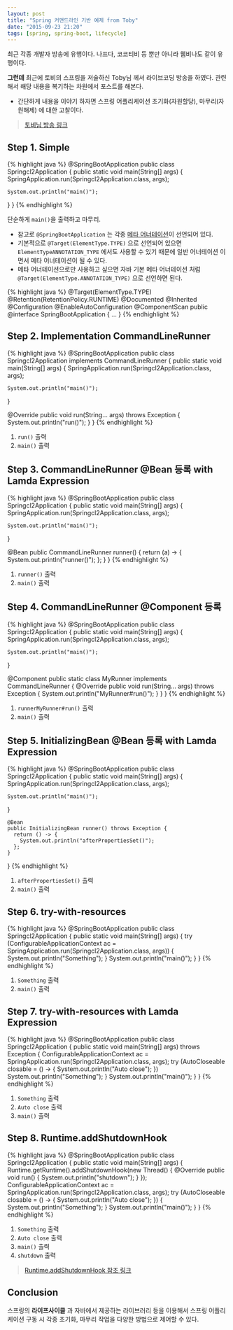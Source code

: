```yaml
---
layout: post
title: "Spring 커맨드라인 기반 예제 from Toby"
date: "2015-09-23 21:20"
tags: [spring, spring-boot, lifecycle]
---
```


최근 각종 개발자 방송에 유행이다. 나프다, 코코티비 등 뿐만 아니라 웹비나도 같이 유행이다.

**그런데** 최근에 토비의 스프링을 저술하신 Toby님 께서 라이브코딩 방송을 하였다.
관련해서 해당 내용을 복기하는 차원에서 포스트를 해본다.

- 간단하게 내용을 이야기 하자면 스프링 어플리케이션 초기화(자원할당), 마무리(자원해제) 에 대한 고찰이다.

> [토비님 방송 링크][TobyTVLink]

## Step 1. Simple
{% highlight java %}
@SpringBootApplication
public class Springcl2Application {
  public static void main(String[] args) {
    SpringApplication.run(Springcl2Application.class, args);

    System.out.println("main()");
  }
}
{% endhighlight %}

단순하게 `main()`을 출력하고 마무리.

- 참고로 `@SpringBootApplication` 는 각종 [메타 어너테이션][MetaAnnotation]이 선언되어 있다.
- 기본적으로 `@Target(ElementType.TYPE)` 으로 선언되어 있으면 `ElementTypeANNOTATION_TYPE` 에서도 사용할 수 있기 때문에 일반 어너테이션 이면서 메타 어너테이션이 될 수 있다.
- 메타 어너테이션으로만 사용하고 싶으면 자바 기본 메타 어너테이션 처럼 `@Target(ElementType.ANNOTATION_TYPE)` 으로 선언하면 된다.

{% highlight java %}
@Target(ElementType.TYPE)
@Retention(RetentionPolicy.RUNTIME)
@Documented
@Inherited
@Configuration
@EnableAutoConfiguration
@ComponentScan
public @interface SpringBootApplication {
  ...
}
{% endhighlight %}


## Step 2. Implementation CommandLineRunner
{% highlight java %}
@SpringBootApplication
public class Springcl2Application implements CommandLineRunner {
  public static void main(String[] args) {
    SpringApplication.run(Springcl2Application.class, args);

    System.out.println("main()");
  }

  @Override
  public void run(String... args) throws Exception {
    System.out.println("run()");
  }
}
{% endhighlight %}

1. `run()` 출력
2. `main()` 출력

## Step 3. CommandLineRunner @Bean 등록 with Lamda Expression
{% highlight java %}
@SpringBootApplication
public class Springcl2Application {
  public static void main(String[] args) {
    SpringApplication.run(Springcl2Application.class, args);

    System.out.println("main()");
  }

  @Bean
  public CommandLineRunner runner() {
    return (a) -> {
      System.out.println("runner()");
    };
  }
}
{% endhighlight %}

1. `runner()` 출력
2. `main()` 출력

## Step 4. CommandLineRunner @Component 등록
{% highlight java %}
@SpringBootApplication
public class Springcl2Application {
  public static void main(String[] args) {
    SpringApplication.run(Springcl2Application.class, args);

    System.out.println("main()");
  }

  @Component
  public static class MyRunner implements CommandLineRunner {
    @Override
    public void run(String... args) throws Exception {
      System.out.println("MyRunner#run()");
    }
  }
}
{% endhighlight %}

1. `runnerMyRunner#run()` 출력
2. `main()` 출력

## Step 5. InitializingBean @Bean 등록 with Lamda Expression
{% highlight java %}
@SpringBootApplication
public class Springcl2Application {
  public static void main(String[] args) {
    SpringApplication.run(Springcl2Application.class, args);

    System.out.println("main()");
  }

    @Bean
    public InitializingBean runner() throws Exception {
      return () -> {
        System.out.println("afterPropertiesSet()");
      };
    }
}
{% endhighlight %}

1. `afterPropertiesSet()` 출력
2. `main()` 출력

## Step 6. try-with-resources
{% highlight java %}
@SpringBootApplication
public class Springcl2Application {
  public static void main(String[] args) {
    try (ConfigurableApplicationContext ac = SpringApplication.run(Springcl2Application.class, args)) {
      System.out.println("Something");
    }
    System.out.println("main()");
  }
}
{% endhighlight %}

1. `Something` 출력
2. `main()` 출력

## Step 7. try-with-resources with Lamda Expression
{% highlight java %}
@SpringBootApplication
public class Springcl2Application {
  public static void main(String[] args) throws Exception {
    ConfigurableApplicationContext ac = SpringApplication.run(Springcl2Application.class, args);
    try (AutoCloseable closable = () -> { System.out.println("Auto close"); })
      System.out.println("Something");
    }
    System.out.println("main()");
  }
}
{% endhighlight %}

1. `Something` 출력
2. `Auto close` 출력
3. `main()` 출력

## Step 8. Runtime.addShutdownHook
{% highlight java %}
@SpringBootApplication
public class Springcl2Application {
  public static void main(String[] args) {
    Runtime.getRuntime().addShutdownHook(new Thread() {
      @Override
      public void run() {
        System.out.println("shutdown");
      }
    });
    ConfigurableApplicationContext ac = SpringApplication.run(Springcl2Application.class, args);
    try (AutoCloseable closable = () -> { System.out.println("Auto close"); }) {
      System.out.println("Something");
    }
    System.out.println("main()");
  }
}
{% endhighlight %}

1. `Something` 출력
2. `Auto close` 출력
3. `main()` 출력
4. `shutdown` 출력

> [Runtime.addShutdownHook 참조 링크][RuntimeAddShutdownHook]

## Conclusion

스프링의 **라이프사이클** 과 자바에서 제공하는 라이브러리 등을 이용해서 스프링 어플리케이션 구동 시 각종 초기화, 마무리 작업을 다양한 방법으로 제어할 수 있다.


[TobyTVLink]: http://youtu.be/dnCf2-XYXL8
[MetaAnnotation]: https://en.wikibooks.org/wiki/Java_Programming/Annotations/Meta-Annotations
[RuntimeAddShutdownHook]: http://hellotojavaworld.blogspot.com.au/2010/11/runtimeaddshutdownhook.html?m=1
